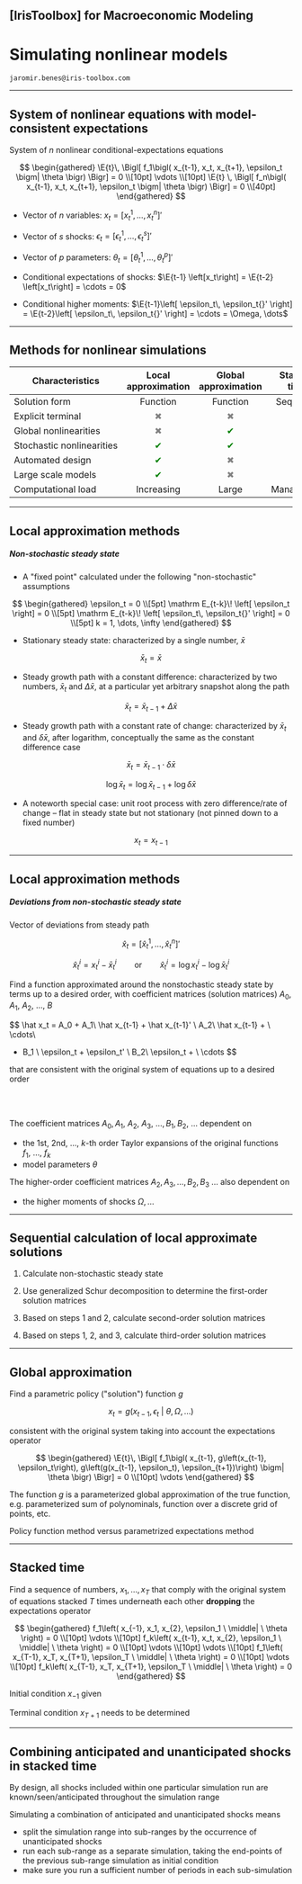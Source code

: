 	
## [IrisToolbox] for Macroeconomic Modeling

# Simulating nonlinear models

`jaromir.benes@iris-toolbox.com`

---

## System of nonlinear equations with model-consistent expectations

$$
\newcommand{\Et}{\mathrm{E}_t}
\newcommand{\E}[1]{\mathrm{E}_{#1}\!}
$$

System of $n$ nonlinear conditional-expectations equations

$$
\begin{gathered}
\E{t}\, \Bigl[ f_1\bigl( x_{t-1}, x_t, x_{t+1}, \epsilon_t \bigm| \theta \bigr) \Bigr] = 0 \\[10pt]
\vdots \\[10pt]
\E{t} \, \Bigl[ f_n\bigl( x_{t-1}, x_t, x_{t+1}, \epsilon_t \bigm| \theta \bigr) \Bigr] = 0 \\[40pt]
\end{gathered}
$$

* Vector of $n$ variables: $x_t = \left[ x_t^1, \, \dots, x_t^n \right]'$

* Vector of $s$ shocks: $\epsilon_t = \left[ \epsilon_t^1, \, \dots, \epsilon_t^s \right]'$

* Vector of $p$ parameters: $\theta_t = \left[ \theta_t^1, \, \dots, \theta_t^p \right]'$

* Conditional expectations of shocks: $\E{t-1} \left[x_t\right] = \E{t-2} \left[x_t\right] = \cdots = 0$

* Conditional higher moments: $\E{t-1}\left[ \epsilon_t\, \epsilon_t{}' \right] = \E{t-2}\left[ \epsilon_t\, \epsilon_t{}' \right] = \cdots = \Omega, \dots$


---

## Methods for nonlinear simulations

Characteristics | Local approximation | Global approximation | Stacked time 
---|:---:|:---:|:---:
Solution form | Function | Function | Sequence
Explicit terminal | <span style="color:grey">✖︎</span> | <span style="color:grey">✖︎</span> | <span style="color:green">✔︎</span>
Global nonlinearities | <span style="color:grey">✖︎</span> | <span style="color:green">✔︎</span> | <span style="color:green">✔︎</span>
Stochastic nonlinearities | <span style="color:green">✔︎</span> | <span style="color:green">✔︎</span> | <span style="color:grey">✖︎</span>
Automated design | <span style="color:green">✔︎</span> | <span style="color:grey">✖︎</span> | <span style="color:green">✔︎</span>
Large scale models | <span style="color:green">✔︎</span> | <span style="color:grey">✖︎</span> | <span style="color:green">✔︎</span> 
Computational load | Increasing | Large | Manageable |

---

## Local approximation methods

##### Non-stochastic steady state

* A "fixed point" calculated under the following "non-stochastic" assumptions

$$
\begin{gathered}
\epsilon_t = 0 \\[5pt]
\mathrm E_{t-k}\! \left[ \epsilon_t \right] = 0 \\[5pt]
\mathrm E_{t-k}\! \left[ \epsilon_t\, \epsilon_t{}' \right] = 0 \\[5pt]
k = 1, \dots, \infty
\end{gathered}
$$

* Stationary steady state: characterized by a single number, $\bar x$

$$
\bar x_t = \bar x 
$$

* Steady growth path with a constant difference: characterized by two
  numbers, $\bar x_t$ and $\Delta \bar x$,
  at a particular yet arbitrary snapshot along the path

$$
\bar x_t = \bar x_{t-1} + \Delta \bar x
$$

* Steady growth path with a constant rate of change: characterized by $\bar
  x_t$ and $\delta \bar x$, after logarithm, conceptually the same as the
  constant difference case

$$
\bar x_t = \bar x_{t-1} \cdot \delta \bar x
$$

$$
\log \bar x_t = \log \bar x_{t-1} + \log \delta \bar x
$$

* A noteworth special case: unit root process with zero difference/rate of
  change – flat in steady state but not stationary (not pinned down to a
  fixed number)

$$
x_t = x_{t-1}
$$

---

## Local approximation methods

##### Deviations from non-stochastic steady state

Vector of deviations from steady path

$$
\hat x_t = \left[
\hat x_t^1,
\dots,
\hat x_t^n
\right]'
$$

$$
\hat x^i_t = x_t^i - \bar x^i_t \qquad \text{or} \qquad \hat x_t^i = \log x_t^i - \log \bar x_t^i 
$$

Find a function approximated around the nonstochastic steady state by terms
up to a desired order, with coefficient matrices (solution matrices) 
$A_0$, $A_1$, $A_2$, $\dots$, $B$

$$
\hat x_t = A_0 + A_1\ \hat x_{t-1} + \hat x_{t-1}' \ A_2\ \hat x_{t-1} + \ \cdots\ 
+ B_1 \ \epsilon_t  +  \epsilon_t' \ B_2\ \epsilon_t + \ \cdots
$$

that are consistent with the original system of equations up to a desired
order

<br/>

<br/>

The coefficient matrices $A_0, A_1, \ A_2,\ A_3, \ \dots, B_1, B_2,\ \dots$   dependent on

* the 1st, 2nd, ..., $k$-th order Taylor expansions of the original
  functions $f_1,\ \dots,\ f_k$
* model parameters $\theta$


The higher-order coefficient matrices $A_2, A_3, \dots, B_2,
B_3 \ \dots$ also dependent on

* the higher moments of shocks $\Omega, \dots$


---

## Sequential calculation of local approximate solutions

1. Calculate non-stochastic steady state

1. Use generalized Schur decomposition to determine the first-order
   solution matrices

1. Based on steps 1 and 2, calculate second-order solution matrices

1. Based on steps 1, 2, and 3, calculate third-order solution matrices

--- 

## Global approximation

Find a parametric policy ("solution") function $g$

$$
x_t = g\left(x_{t-1}, \epsilon_t \ \middle|\ \theta, \Omega, \dots \right)
$$

consistent with the original system taking into account the
expectations operator

$$
\begin{gathered}
\E{t}\, \Bigl[ f_1\bigl( x_{t-1}, g\left(x_{t-1}, \epsilon_t\right),
g\left(g(x_{t-1}, \epsilon_t), \epsilon_{t+1})\right) \bigm| \theta \bigr) \Bigr] = 0 \\[10pt]
\vdots
\end{gathered}
$$

The function $g$ is a parameterized global approximation of the true function, e.g. parameterized sum of polynominals, function over a discrete grid of points, etc.

Policy function method versus parametrized expectations method

---

## Stacked time

Find a sequence of numbers, $x_1, \dots, x_T$ that comply with the original
system of equations stacked $T$ times underneath each other **dropping** the
expectations operator

$$
\begin{gathered}
f_1\left( x_{-1}, x_1, x_{2}, \epsilon_1 \ \middle| \ \theta \right) = 0 \\[10pt]
\vdots \\[10pt]
f_k\left( x_{t-1}, x_t, x_{2}, \epsilon_1 \ \middle| \ \theta \right) = 0 \\[10pt]
\vdots \\[10pt]
\vdots \\[10pt]
f_1\left( x_{T-1}, x_T, x_{T+1}, \epsilon_T \ \middle| \ \theta \right) = 0 \\[10pt]
\vdots \\[10pt]
f_k\left( x_{T-1}, x_T, x_{T+1}, \epsilon_T \ \middle| \ \theta \right) = 0
\end{gathered}
$$

Initial condition $x_{-1}$ given

Terminal condition $x_{T+1}$ needs to be determined

---

## Combining anticipated and unanticipated shocks in stacked time


By design, all shocks included within one particular simulation run are
known/seen/anticipated throughout the simulation range

Simulating a combination of anticipated and unanticipated shocks means

* split the simulation range into sub-ranges by the occurrence of unanticipated shocks
* run each sub-range as a separate simulation, taking the end-points of the previous sub-range simulation as initial condition
* make sure you run a sufficient number of periods in each sub-simulation

